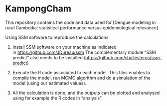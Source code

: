 # KampongCham
This repository contains the code and data used for [Dengue modeling in rural Cambodia: statistical performance versus epidemiological relevance] 

Using SSM software to reproduce the calculations
1.	Install SSM software on your machine as indicated in https://github.com/JDureau/ssm
The complementary module “SSM predict” also needs to be installed (https://github.com/sballesteros/ssm-predict)

 
2.	Execute the R code associated to each model.
This files enables to compile the model, run MCMC algorithm and do a simulation of the model (using our estimated values).

3.	All the calculation is done, and the outputs can be plotted and analysed using for example the R codes in “analysis”.

